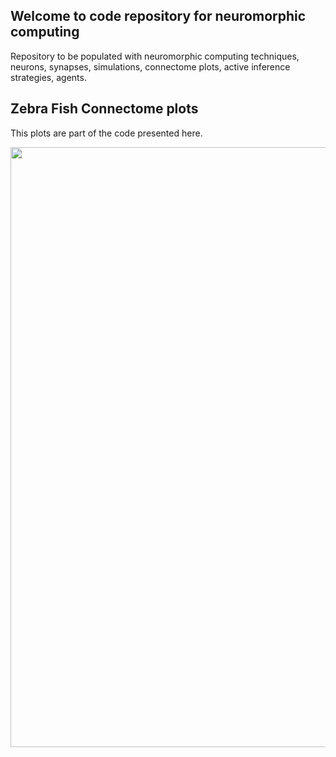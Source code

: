 ## Welcome to code repository for neuromorphic computing

Repository to be populated with neuromorphic computing techniques, neurons, synapses, simulations, connectome plots, active inference strategies, agents.

## Zebra Fish Connectome plots
This plots are part of the code presented here.

<img src="https://github.com/alinvdu/neuromorphic-computing/assets/16021447/3b8b6f34-46b8-4521-bc4a-deb0e4501bd5" width="960px" />

